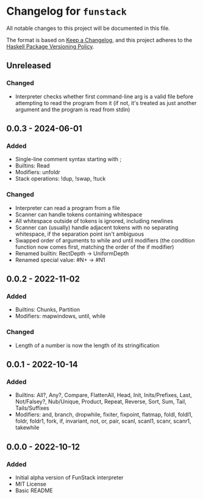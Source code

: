 # Changelog for `funstack`

All notable changes to this project will be documented in this file.

The format is based on [Keep a Changelog](https://keepachangelog.com/en/1.0.0/),
and this project adheres to the
[Haskell Package Versioning Policy](https://pvp.haskell.org/).

## Unreleased

### Changed
- Interpreter checks whether first command-line arg is a valid file before attempting to read the program from it (if not, it's treated as just another argument and the program is read from stdin)

## 0.0.3 - 2024-06-01

### Added
- Single-line comment syntax starting with ;
- Builtins: Read
- Modifiers: unfoldr
- Stack operations: !dup, !swap, !tuck

### Changed
- Interpreter can read a program from a file
- Scanner can handle tokens containing whitespace
- All whitespace outside of tokens is ignored, including newlines
- Scanner can (usually) handle adjacent tokens with no separating whitespace, if the separation point isn't ambiguous
- Swapped order of arguments to while and until modifiers (the condition function now comes first, matching the order of the if modifier)
- Renamed builtin: RectDepth -> UniformDepth
- Renamed special value: #N+ -> #N1

## 0.0.2 - 2022-11-02

### Added
- Builtins: Chunks, Partition
- Modifiers: mapwindows, until, while

### Changed
- Length of a number is now the length of its stringification

## 0.0.1 - 2022-10-14

### Added
- Builtins: All?, Any?, Compare, FlattenAll, Head, Init, Inits/Prefixes, Last, Not/Falsey?, Nub/Unique, Product, Repeat, Reverse, Sort, Sum, Tail, Tails/Suffixes
- Modifiers: and, branch, dropwhile, fixiter, fixpoint, flatmap, foldl, foldl1, foldr, foldr1, fork, if, invariant, not, or, pair, scanl, scanl1, scanr, scanr1, takewhile

## 0.0.0 - 2022-10-12

### Added
- Initial alpha version of FunStack interpreter
- MIT License
- Basic README
